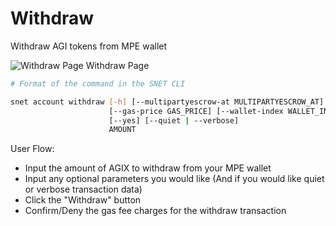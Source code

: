 # Withdraw

Withdraw AGI tokens from MPE wallet

![Withdraw Page](/assets/images/products/AIMarketplace/TUI/Screenshot2024-08-16at7.29.40AM.png) Withdraw Page

```bash
# Format of the command in the SNET CLI

snet account withdraw [-h] [--multipartyescrow-at MULTIPARTYESCROW_AT]
                      [--gas-price GAS_PRICE] [--wallet-index WALLET_INDEX]
                      [--yes] [--quiet | --verbose]
                      AMOUNT
```

User Flow:

* Input the amount of AGIX to withdraw from your MPE wallet
* Input any optional parameters you would like (And if you would like quiet or verbose transaction data)
* Click the "Withdraw" button
* Confirm/Deny the gas fee charges for the withdraw transaction
